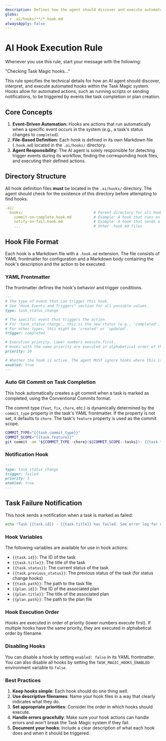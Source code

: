 ```yaml
---
description: Defines how the agent should discover and execute automated hooks (triggers) at specific points in the plan and task lifecycle.
globs:
  - .ai/hooks/**/*.hook.md
alwaysApply: false
---
```


# AI Hook Execution Rule

Whenever you use this rule, start your message with the following:

"Checking Task Magic hooks..."

This rule specifies the technical details for how an AI agent should discover, interpret, and execute automated hooks within the Task Magic system. Hooks allow for automated actions, such as running scripts or sending notifications, to be triggered by events like task completion or plan creation.

## Core Concepts

1. **Event-Driven Automation:** Hooks are actions that run automatically when a specific event occurs in the system (e.g., a task's status changes to `completed`).
2. **File-Based Definition:** Each hook is defined in its own Markdown file (`.hook.md`) located in the `.ai/hooks/` directory.
3. **Agent Responsibility:** The AI agent is solely responsible for detecting trigger events during its workflow, finding the corresponding hook files, and executing their defined actions.

## Directory Structure

All hook definition files **must** be located in the `.ai/hooks/` directory. The agent should check for the existence of this directory before attempting to find hooks.

```yaml
.ai/
  hooks/                                # Parent directory for all hook definitions
    commit-on-complete.hook.md          # Example: A hook that runs on task completion
    notify-on-fail.hook.md              # Example: A hook that sends a notification
    ...                                 # Other .hook.md files
```

## Hook File Format

Each hook is a Markdown file with a `.hook.md` extension. The file consists of YAML frontmatter for configuration and a Markdown body containing the hook's description and the action to be executed.

### YAML Frontmatter

The frontmatter defines the hook's behavior and trigger conditions.

```markdown
---
# The type of event that can trigger this hook.
# See "Hook Events and Triggers" section for all possible values.
type: task_status_change

# The specific event that triggers the action.
# For 'task_status_change', this is the new status (e.g., 'completed', 'failed').
# For other types, this might be 'created' or 'updated'.
trigger: completed

# Execution priority. Lower numbers execute first.
# Hooks with the same priority are executed in alphabetical order of their filenames.
priority: 10

# Whether the hook is active. The agent MUST ignore hooks where this is 'false'.
enabled: true
---
```

### Auto Git Commit on Task Completion

This hook automatically creates a git commit when a task is marked as completed, using the Conventional Commits format.

The commit type (`feat`, `fix`, `chore`, etc.) is dynamically determined by the `commit_type` property in the task's YAML frontmatter. If the property is not set, it defaults to `chore`. The task's `feature` property is used as the commit scope.

```bash
COMMIT_TYPE="{{task.commit_type}}"
COMMIT_SCOPE="{{task.feature}}"
git commit -am "${COMMIT_TYPE:-chore}(${COMMIT_SCOPE:-tasks}): {{task.title}} (task #{{task.id}})"
```

### Notification Hook

```markdown
---
type: task_status_change
trigger: failed
priority: 5
enabled: true
---
```

## Task Failure Notification

This hook sends a notification when a task is marked as failed:

```bash
echo "Task {{task.id}} - {{task.title}} has failed. See error log for details." | mail -s "Task Failure Alert" team@example.com
```

### Hook Variables

The following variables are available for use in hook actions:

- `{{task.id}}`: The ID of the task
- `{{task.title}}`: The title of the task
- `{{task.status}}`: The current status of the task
- `{{task.previous_status}}`: The previous status of the task (for status change hooks)
- `{{task.path}}`: The path to the task file
- `{{plan.id}}`: The ID of the associated plan
- `{{plan.title}}`: The title of the associated plan
- `{{plan.path}}`: The path to the plan file

### Hook Execution Order

Hooks are executed in order of priority (lower numbers execute first). If multiple hooks have the same priority, they are executed in alphabetical order by filename.

### Disabling Hooks

You can disable a hook by setting `enabled: false` in its YAML frontmatter. You can also disable all hooks by setting the `TASK_MAGIC_HOOKS_ENABLED` environment variable to `false`.

### Best Practices

1. **Keep hooks simple**: Each hook should do one thing well.
2. **Use descriptive filenames**: Name your hook files in a way that clearly indicates what they do.
3. **Set appropriate priorities**: Consider the order in which hooks should execute.
4. **Handle errors gracefully**: Make sure your hook actions can handle errors and won't break the Task Magic system if they fail.
5. **Document your hooks**: Include a clear description of what each hook does and when it should be triggered.
